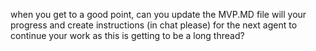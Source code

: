 when you get to a good point, can you update the MVP.MD file will your progress and create instructions (in chat please) for the next agent to continue your work as this is getting to be a long thread?
